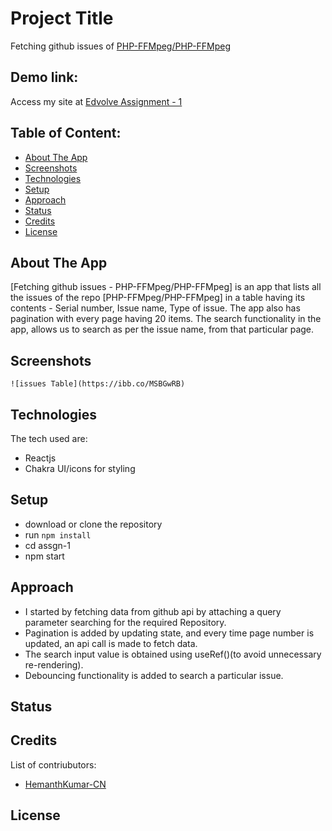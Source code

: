 # Project Title

Fetching github issues of [PHP-FFMpeg/PHP-FFMpeg](https://github.com/PHP-FFMpeg/PHP-FFMpeg)

## Demo link:

Access my site at [Edvolve Assignment - 1](https://edvolve-1.netlify.app/)

## Table of Content:

- [About The App](#about-the-app)
- [Screenshots](#screenshots)
- [Technologies](#technologies)
- [Setup](#setup)
- [Approach](#approach)
- [Status](#status)
- [Credits](#credits)
- [License](#license)

## About The App

[Fetching github issues - PHP-FFMpeg/PHP-FFMpeg] is an app that lists all the issues of the repo [PHP-FFMpeg/PHP-FFMpeg] in a table having its contents - Serial number, Issue name, Type of issue.
The app also has pagination with every page having 20 items.
The search functionality in the app, allows us to search as per the issue name, from that particular page.

## Screenshots

`![issues Table](https://ibb.co/MSBGwRB)`

<!-- Picture by [Kelly Sikkema](https://unsplash.com/@kellysikkema) -->

## Technologies

The tech used are:

- Reactjs
- Chakra UI/icons for styling

## Setup

- download or clone the repository
- run `npm install`
- cd assgn-1
- npm start

## Approach

- I started by fetching data from github api by attaching a query parameter searching for the required Repository.
- Pagination is added by updating state, and every time page number is updated, an api call is made to fetch data.
- The search input value is obtained using useRef()(to avoid unnecessary re-rendering).
- Debouncing functionality is added to search a particular issue.

## Status

## Credits

List of contriubutors:

- [HemanthKumar-CN](https://github.com/HemanthKumar-CN)

## License
